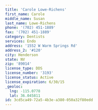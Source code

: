 ```yaml
---
title: 'Carole Lowe-Richens'
first_name: Carole
middle_name: Susan
last_name: Lowe-Richens
phone: '(702) 451-1889'
fax: '(702) 451-1889'
category: Dentists
services: Endo
address: '1552 W Warm Springs Rd'
address_2: '#120'
city: Henderson
state: NV
zip: '89014'
license_type: DDS
license_number: '3193'
license_status: Active
license_expiration: 6/30/15
_geoloc:
  lng: -115.0778
  lat: 36.045811
id: 3cd5ca49-72a5-4b3e-a380-050a32f80edd
---
```

